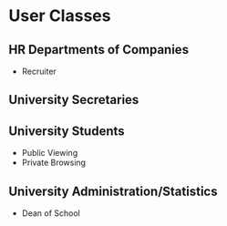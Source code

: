 # User Classes
## HR Departments of Companies
* Recruiter
## University Secretaries
## University Students
* Public Viewing 
* Private Browsing
## University Administration/Statistics
* Dean of School

